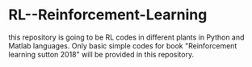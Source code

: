 # RL--Reinforcement-Learning

this repository is going to be RL codes in different plants in Python and Matlab languages.
Only basic simple codes for book "Reinforcement learning sutton 2018" will be provided in this repository.
